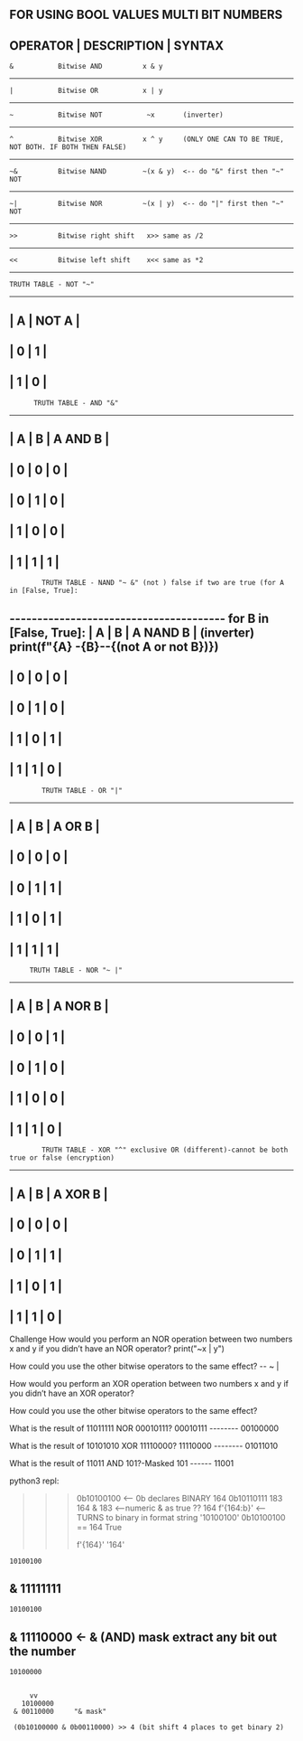   FOR USING BOOL VALUES MULTI BIT NUMBERS
--------------------------------------------


OPERATOR   |    DESCRIPTION	   |    SYNTAX
--------------------------------------------
    &	        Bitwise AND	         x & y
--------------------------------------------
    |	        Bitwise OR	         x | y
--------------------------------------------
    ~	        Bitwise NOT	          ~x       (inverter)
--------------------------------------------
    ^	        Bitwise XOR	         x ^ y     (ONLY ONE CAN TO BE TRUE, NOT BOTH. IF BOTH THEN FALSE)
--------------------------------------------
    ~&	        Bitwise NAND	     ~(x & y)  <-- do "&" first then "~" NOT 
--------------------------------------------
    ~|	        Bitwise NOR	         ~(x | y)  <-- do "|" first then "~" NOT
--------------------------------------------
    >>	        Bitwise right shift	  x>> same as /2
--------------------------------------------
    <<	        Bitwise left shift	  x<< same as *2 
--------------------------------------------

    TRUTH TABLE - NOT "~"
--------------------------
|    A       |    NOT A   |
--------------------------
|    0       |      1     |
--------------------------
|    1       |      0     |
--------------------------

          TRUTH TABLE - AND "&"
---------------------------------------
|    A       |     B      |   A AND B  |
---------------------------------------
|    0       |      0     |      0     |
---------------------------------------
|    0       |      1     |      0     |
---------------------------------------
|    1       |      0     |      0     |
---------------------------------------
|    1       |      1     |      1     |
---------------------------------------

            TRUTH TABLE - NAND "~ &" (not ) false if two are true (for A in [False, True]:
---------------------------------------                              for B in [False, True]:
|    A       |      B     |  A NAND B  |       (inverter)                   print(f"{A} -{B}--{(not A or not B})})   
---------------------------------------
|    0       |      0     |      0     |
---------------------------------------
|    0       |      1     |      0     |
---------------------------------------
|    1       |      0     |      1     |
---------------------------------------
|    1       |      1     |      0     |
---------------------------------------

            TRUTH TABLE - OR "|"
---------------------------------------
|    A       |      B     |   A OR B   |
---------------------------------------
|    0       |      0     |      0     |
---------------------------------------
|    0       |      1     |      1     |
---------------------------------------
|    1       |      0     |      1     |
---------------------------------------
|    1       |      1     |      1     |
---------------------------------------

         TRUTH TABLE - NOR "~ |" 
---------------------------------------
|    A       |      B     |   A NOR B  |
---------------------------------------
|    0       |      0     |      1     |
---------------------------------------
|    0       |      1     |      0     |
---------------------------------------
|    1       |      0     |      0     |
---------------------------------------
|    1       |      1     |      0     |
---------------------------------------

            TRUTH TABLE - XOR "^" exclusive OR (different)-cannot be both true or false (encryption)
---------------------------------------
|    A       |      B     |   A XOR B  |
---------------------------------------
|    0       |      0     |      0     |
---------------------------------------
|    0       |      1     |      1     |
---------------------------------------
|    1       |      0     |      1     |
---------------------------------------
|    1       |      1     |      0     |
---------------------------------------

Challenge
How would you perform an NOR operation between two numbers x and y if you didn’t have an NOR operator? 
print("~x | y")

How could you use the other bitwise operators to the same effect?
-- ~ |

How would you perform an XOR operation between two numbers x and y if you didn’t have an XOR operator? 

How could you use the other bitwise operators to the same effect?

What is the result of 11011111 NOR 00010111?
                      00010111
                      --------
                      00100000

What is the result of 10101010 XOR 11110000?
                      11110000
                      --------
                      01011010

What is the result of 11011 AND 101?-Masked
                        101
                      ------
                      11001

python3 repl:
>>> 0b10100100  <-- 0b declares BINARY
164
>>> 0b10110111
183
>>> 164 & 183 <--numeric & as true ??
164
>>> f'{164:b}' <-- TURNS to binary in format string
'10100100'
>>> 0b10100100 == 164
True
>>> 
>>> f'{164}'
'164'
>>>  

    10100100
  & 11111111
  -----------


    10100100
  & 11110000  <- & (AND) mask extract any bit out the number
  -----------
    10100000
    

         vv
       10100000
     & 00110000     "& mask" 

     (0b10100000 & 0b00110000) >> 4 (bit shift 4 places to get binary 2)